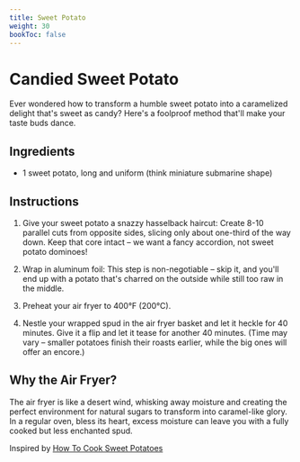 ```yaml
---
title: Sweet Potato
weight: 30
bookToc: false
---
```


# Candied Sweet Potato

Ever wondered how to transform a humble sweet potato into a caramelized delight that's sweet as candy? Here's a foolproof method that'll make your taste buds dance.

## Ingredients
- 1 sweet potato, long and uniform (think miniature submarine shape)

## Instructions
1. Give your sweet potato a snazzy hasselback haircut: Create 8-10 parallel cuts from opposite sides, slicing only about one-third of the way down. Keep that core intact – we want a fancy accordion, not sweet potato dominoes!

2. Wrap in aluminum foil: This step is non-negotiable – skip it, and you'll end up with a potato that's charred on the outside while still too raw in the middle.

3. Preheat your air fryer to 400°F (200°C).

4. Nestle your wrapped spud in the air fryer basket and let it heckle for 40 minutes. Give it a flip and let it tease for another 40 minutes. (Time may vary – smaller potatoes finish their roasts earlier, while the big ones will offer an encore.)

## Why the Air Fryer?
The air fryer is like a desert wind, whisking away moisture and creating the perfect environment for natural sugars to transform into caramel-like glory. In a regular oven, bless its heart, excess moisture can leave you with a fully cooked but less enchanted spud.

Inspired by [How To Cook Sweet Potatoes](https://chocolatecoveredkatie.com/how-to-cook-sweet-potatoes/)

